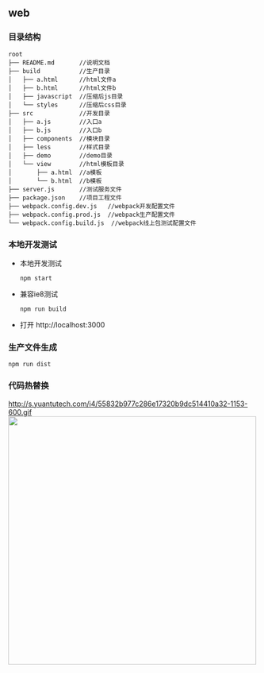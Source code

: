 ## web
### 目录结构
	root
	├── README.md       //说明文档
	├── build           //生产目录
	│   ├── a.html      //html文件a
	│   ├── b.html      //html文件b
	│   ├── javascript  //压缩后js目录
	│   └── styles      //压缩后css目录
	├── src             //开发目录
	│   ├── a.js        //入口a
	│   ├── b.js        //入口b
	│   ├── components  //模块目录
	│   ├── less        //样式目录
	│   ├── demo        //demo目录
	│   └── view        //html模板目录
	│       ├── a.html  //a模板
	│       └── b.html  //b模板
	├── server.js       //测试服务文件
	├── package.json    //项目工程文件
	├── webpack.config.dev.js   //webpack开发配置文件
	├── webpack.config.prod.js  //webpack生产配置文件
	└── webpack.config.build.js  //webpack线上包测试配置文件

### 本地开发测试
		
+	本地开发测试

		npm start
        
+   兼容ie8测试

	    npm run build
		
+	打开 http://localhost:3000
		
### 生产文件生成

	npm run dist		
		
### 代码热替换
http://s.yuantutech.com/i4/55832b977c286e17320b9dc514410a32-1153-600.gif
<img style="width: 500px" src="http://s.yuantutech.com/i4/55832b977c286e17320b9dc514410a32-1153-600.gif" />
